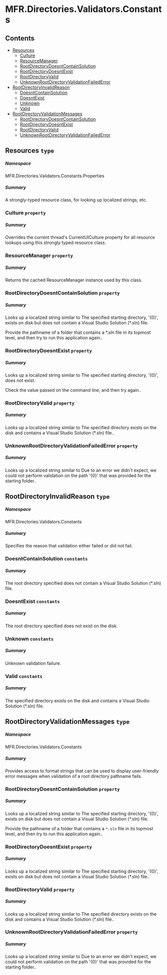 <a name='assembly'></a>
# MFR.Directories.Validators.Constants

## Contents

- [Resources](#T-MFR-Directories-Validators-Constants-Properties-Resources 'MFR.Directories.Validators.Constants.Properties.Resources')
  - [Culture](#P-MFR-Directories-Validators-Constants-Properties-Resources-Culture 'MFR.Directories.Validators.Constants.Properties.Resources.Culture')
  - [ResourceManager](#P-MFR-Directories-Validators-Constants-Properties-Resources-ResourceManager 'MFR.Directories.Validators.Constants.Properties.Resources.ResourceManager')
  - [RootDirectoryDoesntContainSolution](#P-MFR-Directories-Validators-Constants-Properties-Resources-RootDirectoryDoesntContainSolution 'MFR.Directories.Validators.Constants.Properties.Resources.RootDirectoryDoesntContainSolution')
  - [RootDirectoryDoesntExist](#P-MFR-Directories-Validators-Constants-Properties-Resources-RootDirectoryDoesntExist 'MFR.Directories.Validators.Constants.Properties.Resources.RootDirectoryDoesntExist')
  - [RootDirectoryValid](#P-MFR-Directories-Validators-Constants-Properties-Resources-RootDirectoryValid 'MFR.Directories.Validators.Constants.Properties.Resources.RootDirectoryValid')
  - [UnknownRootDirectoryValidationFailedError](#P-MFR-Directories-Validators-Constants-Properties-Resources-UnknownRootDirectoryValidationFailedError 'MFR.Directories.Validators.Constants.Properties.Resources.UnknownRootDirectoryValidationFailedError')
- [RootDirectoryInvalidReason](#T-MFR-Directories-Validators-Constants-RootDirectoryInvalidReason 'MFR.Directories.Validators.Constants.RootDirectoryInvalidReason')
  - [DoesntContainSolution](#F-MFR-Directories-Validators-Constants-RootDirectoryInvalidReason-DoesntContainSolution 'MFR.Directories.Validators.Constants.RootDirectoryInvalidReason.DoesntContainSolution')
  - [DoesntExist](#F-MFR-Directories-Validators-Constants-RootDirectoryInvalidReason-DoesntExist 'MFR.Directories.Validators.Constants.RootDirectoryInvalidReason.DoesntExist')
  - [Unknown](#F-MFR-Directories-Validators-Constants-RootDirectoryInvalidReason-Unknown 'MFR.Directories.Validators.Constants.RootDirectoryInvalidReason.Unknown')
  - [Valid](#F-MFR-Directories-Validators-Constants-RootDirectoryInvalidReason-Valid 'MFR.Directories.Validators.Constants.RootDirectoryInvalidReason.Valid')
- [RootDirectoryValidationMessages](#T-MFR-Directories-Validators-Constants-RootDirectoryValidationMessages 'MFR.Directories.Validators.Constants.RootDirectoryValidationMessages')
  - [RootDirectoryDoesntContainSolution](#P-MFR-Directories-Validators-Constants-RootDirectoryValidationMessages-RootDirectoryDoesntContainSolution 'MFR.Directories.Validators.Constants.RootDirectoryValidationMessages.RootDirectoryDoesntContainSolution')
  - [RootDirectoryDoesntExist](#P-MFR-Directories-Validators-Constants-RootDirectoryValidationMessages-RootDirectoryDoesntExist 'MFR.Directories.Validators.Constants.RootDirectoryValidationMessages.RootDirectoryDoesntExist')
  - [RootDirectoryValid](#P-MFR-Directories-Validators-Constants-RootDirectoryValidationMessages-RootDirectoryValid 'MFR.Directories.Validators.Constants.RootDirectoryValidationMessages.RootDirectoryValid')
  - [UnknownRootDirectoryValidationFailedError](#P-MFR-Directories-Validators-Constants-RootDirectoryValidationMessages-UnknownRootDirectoryValidationFailedError 'MFR.Directories.Validators.Constants.RootDirectoryValidationMessages.UnknownRootDirectoryValidationFailedError')

<a name='T-MFR-Directories-Validators-Constants-Properties-Resources'></a>
## Resources `type`

##### Namespace

MFR.Directories.Validators.Constants.Properties

##### Summary

A strongly-typed resource class, for looking up localized strings, etc.

<a name='P-MFR-Directories-Validators-Constants-Properties-Resources-Culture'></a>
### Culture `property`

##### Summary

Overrides the current thread's CurrentUICulture property for all
  resource lookups using this strongly typed resource class.

<a name='P-MFR-Directories-Validators-Constants-Properties-Resources-ResourceManager'></a>
### ResourceManager `property`

##### Summary

Returns the cached ResourceManager instance used by this class.

<a name='P-MFR-Directories-Validators-Constants-Properties-Resources-RootDirectoryDoesntContainSolution'></a>
### RootDirectoryDoesntContainSolution `property`

##### Summary

Looks up a localized string similar to The specified starting directory, '{0}', exists on disk but does not contain a Visual Studio Solution (*.sln) file.

Provide the pathname of a folder that contains a *.sln file in its topmost level, and then try to run this application again..

<a name='P-MFR-Directories-Validators-Constants-Properties-Resources-RootDirectoryDoesntExist'></a>
### RootDirectoryDoesntExist `property`

##### Summary

Looks up a localized string similar to The specified starting directory, '{0}', does not exist.

Check the value passed on the command line, and then try again..

<a name='P-MFR-Directories-Validators-Constants-Properties-Resources-RootDirectoryValid'></a>
### RootDirectoryValid `property`

##### Summary

Looks up a localized string similar to The specified directory exists on the disk and contains a Visual Studio Solution (*.sln) file..

<a name='P-MFR-Directories-Validators-Constants-Properties-Resources-UnknownRootDirectoryValidationFailedError'></a>
### UnknownRootDirectoryValidationFailedError `property`

##### Summary

Looks up a localized string similar to Due to an error we didn't expect, we could not perform validation on the path '{0}' that was provided for the starting folder..

<a name='T-MFR-Directories-Validators-Constants-RootDirectoryInvalidReason'></a>
## RootDirectoryInvalidReason `type`

##### Namespace

MFR.Directories.Validators.Constants

##### Summary

Specifies the reason that validation either failed or did not fail.

<a name='F-MFR-Directories-Validators-Constants-RootDirectoryInvalidReason-DoesntContainSolution'></a>
### DoesntContainSolution `constants`

##### Summary

The root directory specified does not contain a Visual Studio
Solution (*.sln) file.

<a name='F-MFR-Directories-Validators-Constants-RootDirectoryInvalidReason-DoesntExist'></a>
### DoesntExist `constants`

##### Summary

The root directory specified does not exist on the disk.

<a name='F-MFR-Directories-Validators-Constants-RootDirectoryInvalidReason-Unknown'></a>
### Unknown `constants`

##### Summary

Unknown validation failure.

<a name='F-MFR-Directories-Validators-Constants-RootDirectoryInvalidReason-Valid'></a>
### Valid `constants`

##### Summary

The specified directory exists on the disk and contains a Visual
Studio Solution (*.sln) file.

<a name='T-MFR-Directories-Validators-Constants-RootDirectoryValidationMessages'></a>
## RootDirectoryValidationMessages `type`

##### Namespace

MFR.Directories.Validators.Constants

##### Summary

Provides access to format strings that can be used to display
user-friendly error messages when validation of a root directory
pathname fails.

<a name='P-MFR-Directories-Validators-Constants-RootDirectoryValidationMessages-RootDirectoryDoesntContainSolution'></a>
### RootDirectoryDoesntContainSolution `property`

##### Summary

Looks up a localized string similar to The specified starting directory, '{0}', exists on disk but does not contain a Visual Studio Solution (*.sln) file.

Provide the pathname of a folder that contains a `*.sln` file in its topmost level, and then try to run this application again..

<a name='P-MFR-Directories-Validators-Constants-RootDirectoryValidationMessages-RootDirectoryDoesntExist'></a>
### RootDirectoryDoesntExist `property`

##### Summary

Looks up a localized string similar to The specified starting
directory, '{0}', exists on disk but does not contain a Visual
Studio Solution (*.sln) file..

<a name='P-MFR-Directories-Validators-Constants-RootDirectoryValidationMessages-RootDirectoryValid'></a>
### RootDirectoryValid `property`

##### Summary

Looks up a localized string similar to The specified directory
exists on the disk and contains a Visual Studio Solution (*.sln) file..

<a name='P-MFR-Directories-Validators-Constants-RootDirectoryValidationMessages-UnknownRootDirectoryValidationFailedError'></a>
### UnknownRootDirectoryValidationFailedError `property`

##### Summary

Looks up a localized string similar to Due to an error we didn't
expect, we could not perform validation on the path '{0}' that was
provided for the starting folder..
